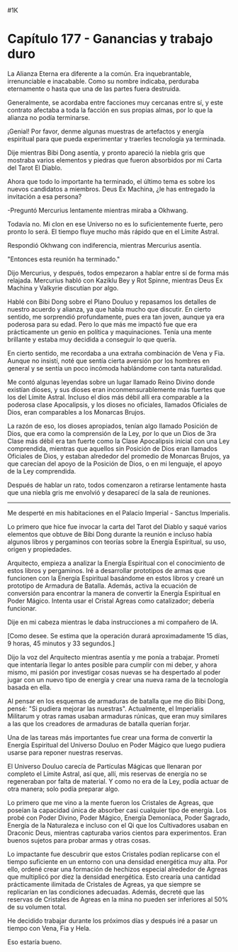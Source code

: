 
#1K 

# Capítulo 177 - Ganancias y trabajo duro


La Alianza Eterna era diferente a la común. Era inquebrantable, irrenunciable e inacabable. Como su nombre indicaba, perduraba eternamente o hasta que una de las partes fuera destruida.

Generalmente, se acordaba entre facciones muy cercanas entre sí, y este contrato afectaba a toda la facción en sus propias almas, por lo que la alianza no podía terminarse.

¡Genial! Por favor, denme algunas muestras de artefactos y energía espiritual para que pueda experimentar y traerles tecnología ya terminada.

Dije mientras Bibi Dong asentía, y pronto apareció la niebla gris que mostraba varios elementos y piedras que fueron absorbidos por mi Carta del Tarot El Diablo.

Ahora que todo lo importante ha terminado, el último tema es sobre los nuevos candidatos a miembros. Deus Ex Machina, ¿le has entregado la invitación a esa persona?

-Preguntó Mercurius lentamente mientras miraba a Okhwang.

Todavía no. Mi clon en ese Universo no es lo suficientemente fuerte, pero pronto lo será. El tiempo fluye mucho más rápido que en el Límite Astral.

Respondió Okhwang con indiferencia, mientras Mercurius asentía.

"Entonces esta reunión ha terminado."

Dijo Mercurius, y después, todos empezaron a hablar entre sí de forma más relajada. Mercurius habló con Kaziklu Bey y Rot Spinne, mientras Deus Ex Machina y Valkyrie discutían por algo.

Hablé con Bibi Dong sobre el Plano Douluo y repasamos los detalles de nuestro acuerdo y alianza, ya que había mucho que discutir. En cierto sentido, me sorprendió profundamente, pues era tan joven, aunque ya era poderosa para su edad. Pero lo que más me impactó fue que era prácticamente un genio en política y maquinaciones. Tenía una mente brillante y estaba muy decidida a conseguir lo que quería.

En cierto sentido, me recordaba a una extraña combinación de Vena y Fia. Aunque no insistí, noté que sentía cierta aversión por los hombres en general y se sentía un poco incómoda hablándome con tanta naturalidad.

Me contó algunas leyendas sobre un lugar llamado Reino Divino donde existían dioses, y sus dioses eran inconmensurablemente más fuertes que los del Límite Astral. Incluso el dios más débil allí era comparable a la poderosa clase Apocalipsis, y los dioses no oficiales, llamados Oficiales de Dios, eran comparables a los Monarcas Brujos.

La razón de eso, los dioses apropiados, tenían algo llamado Posición de Dios, que era como la comprensión de la Ley, por lo que un Dios de 3ra Clase más débil era tan fuerte como la Clase Apocalipsis inicial con una Ley comprendida, mientras que aquellos sin Posición de Dios eran llamados Oficiales de Dios, y estaban alrededor del promedio de Monarcas Brujos, ya que carecían del apoyo de la Posición de Dios, o en mi lenguaje, el apoyo de la Ley comprendida.

Después de hablar un rato, todos comenzaron a retirarse lentamente hasta que una niebla gris me envolvió y desaparecí de la sala de reuniones.

***

Me desperté en mis habitaciones en el Palacio Imperial - Sanctus Imperialis.

Lo primero que hice fue invocar la carta del Tarot del Diablo y saqué varios elementos que obtuve de Bibi Dong durante la reunión e incluso había algunos libros y pergaminos con teorías sobre la Energía Espiritual, su uso, origen y propiedades.

Arquitecto, empieza a analizar la Energía Espiritual con el conocimiento de estos libros y pergaminos. Iré a desarrollar prototipos de armas que funcionen con la Energía Espiritual basándome en estos libros y crearé un prototipo de Armadura de Batalla. Además, activa la ecuación de conversión para encontrar la manera de convertir la Energía Espiritual en Poder Mágico. Intenta usar el Cristal Agreas como catalizador; debería funcionar.

Dije en mi cabeza mientras le daba instrucciones a mi compañero de IA.

[Como desee. Se estima que la operación durará aproximadamente 15 días, 9 horas, 45 minutos y 33 segundos.]

Dijo la voz del Arquitecto mientras asentía y me ponía a trabajar. Prometí que intentaría llegar lo antes posible para cumplir con mi deber, y ahora mismo, mi pasión por investigar cosas nuevas se ha despertado al poder jugar con un nuevo tipo de energía y crear una nueva rama de la tecnología basada en ella.

Al pensar en los esquemas de armaduras de batalla que me dio Bibi Dong, pensé: "Si pudiera mejorar las nuestras". Actualmente, el Imperialis Militarum y otras ramas usaban armaduras rúnicas, que eran muy similares a las que los creadores de armaduras de batalla querían forjar.

Una de las tareas más importantes fue crear una forma de convertir la Energía Espiritual del Universo Douluo en Poder Mágico que luego pudiera usarse para reponer nuestras reservas.

El Universo Douluo carecía de Partículas Mágicas que llenaran por completo el Límite Astral, así que, allí, mis reservas de energía no se regeneraban por falta de material. Y como no era de la Ley, podía actuar de otra manera; solo podía preparar algo.

Lo primero que me vino a la mente fueron los Cristales de Agreas, que poseían la capacidad única de absorber casi cualquier tipo de energía. Los probé con Poder Divino, Poder Mágico, Energía Demoníaca, Poder Sagrado, Energía de la Naturaleza e incluso con el Qi que los Cultivadores usaban en Draconic Deus, mientras capturaba varios cientos para experimentos. Eran buenos sujetos para probar armas y otras cosas.

Lo impactante fue descubrir que estos Cristales podían replicarse con el tiempo suficiente en un entorno con una densidad energética muy alta. Por ello, ordené crear una formación de hechizos especial alrededor de Agreas que multiplicó por diez la densidad energética. Esto crearía una cantidad prácticamente ilimitada de Cristales de Agreas, ya que siempre se replicarían en las condiciones adecuadas. Además, decreté que las reservas de Cristales de Agreas en la mina no pueden ser inferiores al 50% de su volumen total.

He decidido trabajar durante los próximos días y después iré a pasar un tiempo con Vena, Fia y Hela.

Eso estaría bueno.